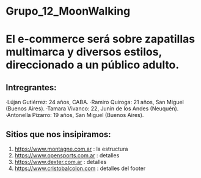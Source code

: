 # Grupo_12_MoonWalking
# El e-commerce será sobre zapatillas multimarca y diversos estilos, direccionado a un público adulto.
## Intregrantes:
·Lújan Gutiérrez: 24 años, CABA.
·Ramiro Quiroga: 21 años, San Miguel (Buenos Aires).
·Tamara Vivanco: 22, Junín de los Andes (Neuquén).
·Antonella Pizarro: 19 años, San Miguel (Buenos Aires).

## Sitios que nos insipiramos:
1. https://www.montagne.com.ar : la estructura 
2. https://www.opensports.com.ar : detalles
3. https://www.dexter.com.ar : detalles
4. https://www.cristobalcolon.com : detalles del footer
